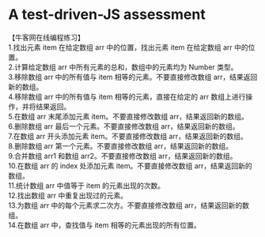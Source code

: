 # A test-driven-JS assessment
【牛客网在线编程练习】<br>
1.找出元素 item 在给定数组 arr 中的位置，找出元素 item 在给定数组 arr 中的位置。<br>
2.计算给定数组 arr 中所有元素的总和，数组中的元素均为 Number 类型。<br>
3.移除数组 arr 中的所有值与 item 相等的元素。不要直接修改数组 arr，结果返回新的数组。<br>
4.移除数组 arr 中的所有值与 item 相等的元素，直接在给定的 arr 数组上进行操作，并将结果返回。<br>
5.在数组 arr 末尾添加元素 item。不要直接修改数组 arr，结果返回新的数组。<br>
6.删除数组 arr 最后一个元素。不要直接修改数组 arr，结果返回新的数组。<br>
7.在数组 arr 开头添加元素 item。不要直接修改数组 arr，结果返回新的数组。<br>
8.删除数组 arr 第一个元素。不要直接修改数组 arr，结果返回新的数组。<br>
9.合并数组 arr1 和数组 arr2。不要直接修改数组 arr，结果返回新的数组。<br>
10.在数组 arr 的 index 处添加元素 item。不要直接修改数组 arr，结果返回新的数组。<br>
11.统计数组 arr 中值等于 item 的元素出现的次数。<br>
12.找出数组 arr 中重复出现过的元素。<br>
13.为数组 arr 中的每个元素求二次方。不要直接修改数组 arr，结果返回新的数组。<br>
14.在数组 arr 中，查找值与 item 相等的元素出现的所有位置。<br>
